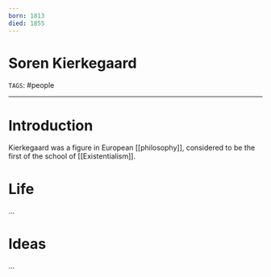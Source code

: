 ```yaml
---
born: 1813
died: 1855
---
```

# Soren Kierkegaard
`TAGS`: #people 

---
# Introduction
Kierkegaard was a figure in European [[philosophy]], considered to be the first of the school of [[Existentialism]]. 

# Life
...

# Ideas
...